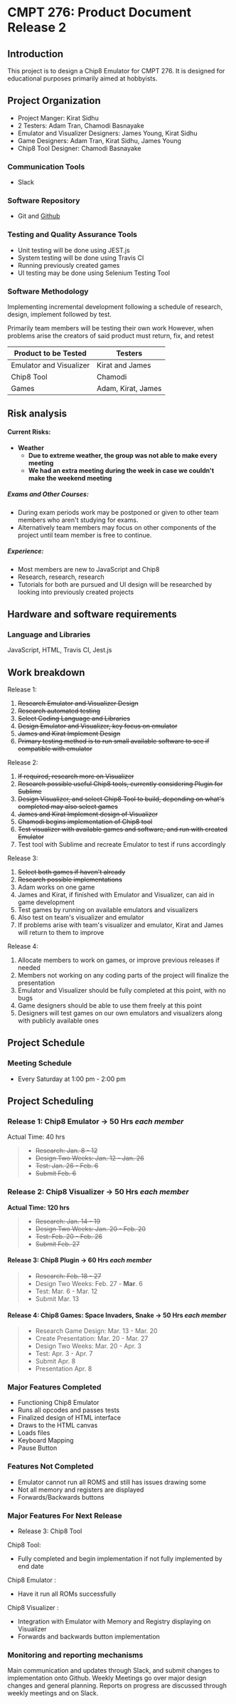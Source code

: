 # CMPT 276: Product Document Release 2


## Introduction
This project is to design a Chip8 Emulator for CMPT 276. It is designed for educational purposes primarily aimed at hobbyists.

## Project Organization
- Project Manger: Kirat Sidhu
- 2 Testers: Adam Tran, Chamodi Basnayake
- Emulator and Visualizer Designers: James Young, Kirat Sidhu
- Game Designers: Adam Tran, Kirat Sidhu, James Young
- Chip8 Tool Designer: Chamodi Basnayake

### Communication Tools
- Slack

### Software Repository
- Git and [Github](https://github.com/KSSidhu/CMPT276)

### Testing and Quality Assurance Tools
- Unit testing will be done using JEST.js
- System testing will be done using Travis CI
- Running previously created games
- UI testing may be done using Selenium Testing Tool

### Software Methodology

Implementing incremental development following a schedule of research, design, implement followed by test.


Primarily team members will be testing their own work
However, when problems arise the creators of said product must return, fix, and retest

|Product to be Tested   |Testers                 |
|  ----                 | ------                 |
|Emulator and Visualizer| Kirat and James        |
|Chip8 Tool             | Chamodi   |
|Games                  | Adam, Kirat, James    |

## Risk analysis

#### Current Risks:
- <strong>Weather
  - Due to extreme weather, the group was not able to make every meeting
  - We had an extra meeting during the week in case we couldn't make the weekend meeting</strong>

##### Exams and Other Courses:
  - During exam periods work may be postponed or given to other team members who aren't studying for exams.
  - Alternatively team members may focus on other components of the project until team member is free to continue.

##### Experience:
  - Most members are new to JavaScript and Chip8
  - Research, research, research
  - Tutorials for both are pursued and UI design will be researched by looking into previously created projects

## Hardware and software requirements

### Language and Libraries
JavaScript, HTML, Travis CI, Jest.js

## Work breakdown

Release 1:
<ol>
  <li><del>Research Emulator and Visualizer Design</del>
  <li><del>Research automated testing</del>
  <li><del>Select Coding Language and Libraries</del>
  <li><del>Design Emulator and Visualizer, key focus on emulator</del>
  <li><del>James and Kirat Implement Design</del>
  <li><del>Primary testing method is to run small available software to see if compatible with emulator</del>
</ol>

Release 2:
<ol>
  <li><del>If required, research more on Visualizer</del>
  <li><del>Research possible useful Chip8 tools, currently considering Plugin for Sublime</del>
  <li><del>Design Visualizer, and select Chip8 Tool to build, depending on what's completed may also select games</del>
  <li><del>James and Kirat Implement design of Visualizer</del>
  <li><del>Chamodi begins implementation of Chip8 tool</del>
  <li><del>Test visualizer with available games and software, and run with created Emulator</del>
  <li>Test tool with Sublime and recreate Emulator to test if runs accordingly
</ol>

Release 3:
<ol>
  <li><del>Select both games if haven't already</del>
  <li><del>Research possible implementations</del>
  <li> Adam works on one game
  <li> James and Kirat, if finished with Emulator and Visualizer, can aid in game development
  <li>Test games by running on available emulators and visualizers
  <li>Also test on team's visualizer and emulator
  <li>If problems arise with team's visualizer and emulator, Kirat and James will return to them to improve
</ol>

Release 4:
  <ol>
  <li>Allocate members to work on games, or improve previous releases if needed
  <li>Members not working on any coding parts of the project will finalize the presentation
  <li>Emulator and Visualizer should be fully completed at this point, with no bugs
  <li>Game designers should be able to use them freely at this point
  <li>Designers will test games on our own emulators and visualizers along with publicly available ones
  </ol>
  

## Project Schedule

### Meeting Schedule
- Every Saturday at 1:00 pm - 2:00 pm

## Project Scheduling

### Release 1: Chip8 Emulator -> 50 Hrs *each member*
 Actual Time: 40 hrs
  > - <del>Research: Jan. 8 - 12</del>
  > - <del>Design Two Weeks: Jan. 12 - Jan. 26</del>
  > - <del>Test: Jan. 26 - Feb. 6</del>
  > - <del>Submit Feb. 6</del>

### Release 2: Chip8 Visualizer -> 50 Hrs *each member*
<strong>Actual Time: 120 hrs</strong>
> - <del>Research: Jan. 14 - 19</del>
> - <del>Design Two Weeks: Jan. 20 - Feb. 20</del>
> - <del>Test: Feb. 20 - Feb. 26</del>
> - <del>Submit Feb. 27</del>

#### Release 3: Chip8 Plugin -> 60 Hrs *each member*
> - <del>Research: Feb. 18 - 27</del>
> - Design Two Weeks: Feb. 27 - <strong>Mar</strong>. 6
> - Test: Mar. 6 - Mar. 12
> - Submit Mar. 13

#### Release 4: Chip8 Games: Space Invaders, Snake -> 50 Hrs *each member*
> - Research Game Design: Mar. 13 - Mar. 20
> - Create Presentation: Mar. 20 - Mar. 27
> - Design Two Weeks: Mar. 20 - Apr. 3
> - Test: Apr. 3 - Apr. 7
> - Submit Apr. 8
> - Presentation Apr. 8

### Major Features Completed
- Functioning Chip8 Emulator
- Runs all opcodes and passes tests
- Finalized design of HTML interface
- Draws to the HTML canvas
- Loads files
- Keyboard Mapping
- Pause Button

### Features Not Completed
- Emulator cannot run all ROMS and still has issues drawing some
- Not all memory and registers are displayed
- Forwards/Backwards buttons

### Major Features For Next Release
- Release 3: Chip8 Tool

Chip8 Tool:
- Fully completed and begin implementation if not fully implemented by end date

Chip8 Emulator :
- Have it run all ROMs successfully

Chip8 Visualizer :
- Integration with Emulator with Memory and Registry displaying on Visualizer
- Forwards and backwards button implementation

### Monitoring and reporting mechanisms

Main communication and updates through Slack, and submit changes to implementation onto Github. Weekly Meetings go over major design changes and general planning. Reports on progress are discussed through weekly meetings and on Slack. 
